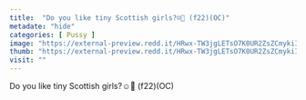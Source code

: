 ```yaml
---
title:  "Do you like tiny Scottish girls?☺️🏴󠁧󠁢󠁳󠁣󠁴󠁿 (f22)(OC)"
metadate: "hide"
categories: [ Pussy ]
image: "https://external-preview.redd.it/HRwx-TW3jgLETsO7K0UR2ZsZCmykiIRvZLVWhOy8H9A.jpg?auto=webp&s=efb9e50c2171b5624f9d92e519afc84b76b435ac"
thumb: "https://external-preview.redd.it/HRwx-TW3jgLETsO7K0UR2ZsZCmykiIRvZLVWhOy8H9A.jpg?width=1080&crop=smart&auto=webp&s=1914c3498134c2fdc876ef942e9945802ef5545e"
visit: ""
---
```

Do you like tiny Scottish girls?☺️🏴󠁧󠁢󠁳󠁣󠁴󠁿 (f22)(OC)
